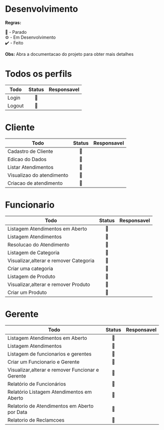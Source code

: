 # Desenvolvimento

**Regras:**

🛑 - Parado  
⚙️ - Em Desenvolvimento  
✔️ - Feito

**Obs:** Abra a documentacao do projeto para obter mais detalhes

# Todos os perfils

| Todo   | Status | Responsavel |
| ------ | :----: | :---------: |
| Login  |   🛑   |             |
| Logout |   🛑   |             |

# Cliente

| Todo                      | Status | Responsavel |
| ------------------------- | :----: | :---------: |
| Cadastro de Cliente       |   🛑   |             |
| Edicao do Dados           |   🛑   |             |
| Listar Atendimentos       |   🛑   |             |
| Visualizao do atendimento |   🛑   |             |
| Criacao de atendimento    |   🛑   |             |

# Funcionario

| Todo                                   | Status | Responsavel |
| -------------------------------------- | :----: | :---------: |
| Listagem Atendimentos em Aberto        |   🛑   |             |
| Listagem Atendimentos                  |   🛑   |             |
| Resolucao do Atendimento               |   🛑   |             |
| Listagem de Categoria                  |   🛑   |             |
| Visualizar,alterar e remover Categoria |   🛑   |             |
| Criar uma categoria                    |   🛑   |             |
| Listagem de Produto                    |   🛑   |             |
| Visualizar,alterar e remover Produto   |   🛑   |             |
| Criar um Produto                       |   🛑   |             |

# Gerente

| Todo                                             | Status | Responsavel |
| ------------------------------------------------ | :----: | :---------: |
| Listagem Atendimentos em Aberto                  |   🛑   |             |
| Listagem Atendimentos                            |   🛑   |             |
| Listagem de funcionarios e gerentes              |   🛑   |             |
| Criar um Funcionario e Gerente                   |   🛑   |             |
| Visualizar,alterar e remover Funcionar e Gerente |   🛑   |             |
| Relatório de Funcionários                        |   🛑   |             |
| Relatório Listagem Atendimentos em Aberto        |   🛑   |             |
| Relatorio de Atendimentos em Aberto por Data     |   🛑   |             |
| Relatorio de Reclamcoes                          |   🛑   |             |
